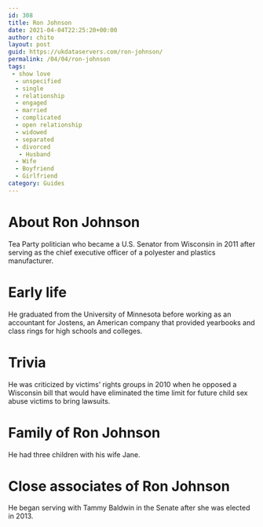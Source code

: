 ```yaml
---
id: 308
title: Ron Johnson
date: 2021-04-04T22:25:20+00:00
author: chito
layout: post
guid: https://ukdataservers.com/ron-johnson/
permalink: /04/04/ron-johnson
tags:
 - show love
  - unspecified
  - single
  - relationship
  - engaged
  - married
  - complicated
  - open relationship
  - widowed
  - separated
  - divorced
   - Husband
  - Wife
  - Boyfriend
  - Girlfriend
category: Guides
---
```




  
  
#  About Ron Johnson
                  
                  
                  
Tea Party politician who became a U.S. Senator from Wisconsin in 2011 after serving as the chief executive officer of a polyester and plastics manufacturer.
                  
                
                
                
# Early life
                  
                  
                  
He graduated from the University of Minnesota before working as an accountant for Jostens, an American company that provided yearbooks and class rings for high schools and colleges.
                  
                
                
                
# Trivia
                  
                  
                  
He was criticized by victims&#8217; rights groups in 2010 when he opposed a Wisconsin bill that would have eliminated the time limit for future child sex abuse victims to bring lawsuits.
                  
                
                
                
# Family of Ron Johnson
                  
                  
                  
He had three children with his wife Jane.
                  
                
                
                
# Close associates of Ron Johnson
                  
                  
                  
He began serving with Tammy Baldwin in the Senate after she was elected in 2013.
                  
                
              
            
          
          
          
    
    
  
